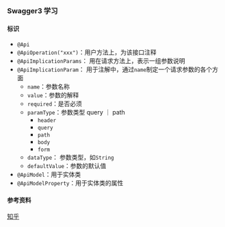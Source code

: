 ### Swagger3 学习

#### 标识

- `@Api`
- `@ApiOperation("xxx")`：用户方法上，为该接口注释
- `@ApiImplicationParams`： 用在请求方法上，表示一组参数说明
- `@ApiImplicationParam`： 用于注解中，通过`name`制定一个请求参数的各个方面
  - `name`：参数名称
  - `value`：参数的解释
  - `required`：是否必须
  - `paramType`：参数类型 query ｜ path
    - `header`
    - `query`
    - `path`
    - `body`
    - `form`
  - `dataType`： 参数类型，如`String`
  - `defaultValue`：参数的默认值
- `@ApiModel`：用于实体类
- `@ApiModelProperty`：用于实体类的属性

#### 参考资料

[知乎](https://zhuanlan.zhihu.com/p/364143971)
